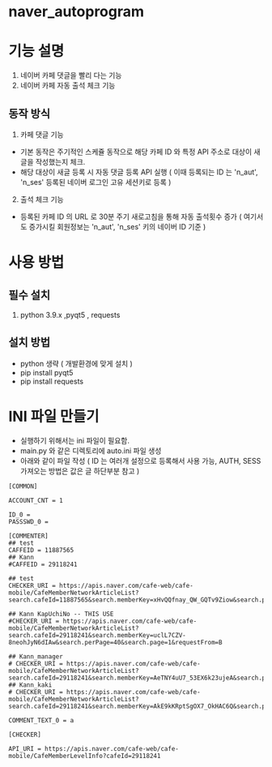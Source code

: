 # naver_autoprogram

# 기능 설명
1. 네이버 카페 댓글을 빨리 다는 기능
2. 네이버 카페 자동 출석 체크 기능

## 동작 방식
1. 카페 댓글 기능
 - 기본 동작은 주기적인 스케쥴 동작으로 해당 카페 ID 와 특정 API 주소로 대상이 새글을 작성했는지 체크.
 - 해당 대상이 새글 등록 시 자동 댓글 등록 API 실행 ( 이때 등록되는 ID 는 'n_aut', 'n_ses' 등록된 네이버 로그인 고유 세션키로 등록 )

2. 출석 체크 기능
 - 등록된 카페 ID 의 URL 로 30분 주기 새로고침을 통해 자동 출석횟수 증가 ( 여기서도 증가시킬 회원정보는 'n_aut', 'n_ses' 키의 네이버 ID 기준 )

# 사용 방법
## 필수 설치 
1) python 3.9.x ,pyqt5 , requests

## 설치 방법
- python 생략 ( 개발환경에 맞게 설치 )
- pip install pyqt5
- pip install requests

# INI 파일 만들기
- 실행하기 위해서는 ini 파일이 필요함.
- main.py 와 같은 디렉토리에 auto.ini 파일 생성
- 아래와 같이 파일 작성
( ID 는 여러개 설정으로 등록해서 사용 가능, AUTH, SESS 가져오는 방법은 값은 글 하단부분 참고 )


```
[COMMON]

ACCOUNT_CNT = 1

ID_0 = 
PASSSWD_0 = 

[COMMENTER]
## test
CAFFEID = 11887565 
## Kann 
#CAFFEID = 29118241

## test
CHECKER_URI = https://apis.naver.com/cafe-web/cafe-mobile/CafeMemberNetworkArticleList?search.cafeId=11887565&search.memberKey=xHvQQfnay_QW_GQTv9Ziow&search.perPage=40&search.page=1&requestFrom=B

## Kann KapUchiNo -- THIS USE
#CHECKER_URI = https://apis.naver.com/cafe-web/cafe-mobile/CafeMemberNetworkArticleList?search.cafeId=29118241&search.memberKey=uclL7CZV-8neohJyN6dIAw&search.perPage=40&search.page=1&requestFrom=B

## Kann_manager
# CHECKER_URI = https://apis.naver.com/cafe-web/cafe-mobile/CafeMemberNetworkArticleList?search.cafeId=29118241&search.memberKey=AeTNY4uU7_53EX6k23ujeA&search.perPage=40&search.page=1&requestFrom=B
## Kann_kaki
# CHECKER_URI = https://apis.naver.com/cafe-web/cafe-mobile/CafeMemberNetworkArticleList?search.cafeId=29118241&search.memberKey=AkE9kKRptSgOX7_OkHAC6Q&search.perPage=40&search.page=1&requestFrom=B

COMMENT_TEXT_0 = a

[CHECKER]

API_URI = https://apis.naver.com/cafe-web/cafe-mobile/CafeMemberLevelInfo?cafeId=29118241
```


